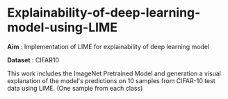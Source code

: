 # Explainability-of-deep-learning-model-using-LIME


**Aim** : Implementation of LIME for explainability of deep learning model

**Dataset** : CIFAR10

This work includes the ImageNet Pretrained Model and generation a visual explanation of the model's predictions on
10 samples from CIFAR-10 test data using LIME. (One sample from each class)
